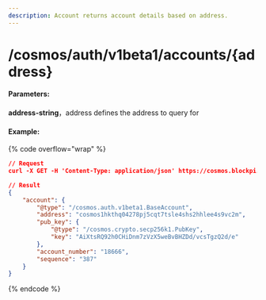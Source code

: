 ```yaml
---
description: Account returns account details based on address.
---
```


# /cosmos/auth/v1beta1/accounts/{address}

#### **Parameters:**

**address-string**，address defines the address to query for

#### Example:

{% code overflow="wrap" %}
```json
// Request
curl -X GET -H 'Content-Type: application/json' https://cosmos.blockpi.network/lcd/v1/<your-api-key>/cosmos/auth/v1beta1/accounts/cosmos1hkthq04278pj5cqt7tsle4shs2hhlee4s9vc2m

// Result
{
    "account": {
        "@type": "/cosmos.auth.v1beta1.BaseAccount",
        "address": "cosmos1hkthq04278pj5cqt7tsle4shs2hhlee4s9vc2m",
        "pub_key": {
            "@type": "/cosmos.crypto.secp256k1.PubKey",
            "key": "AiXtsRQ92h0CHiDnm7zVzX5weBvBHZDd/vcsTgzQ2d/e"
        },
        "account_number": "18666",
        "sequence": "387"
    }
}
```
{% endcode %}
